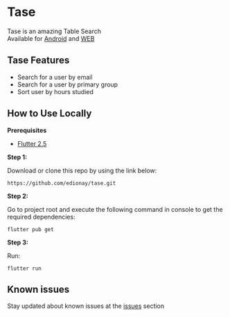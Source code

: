 # Tase

Tase is an amazing Table Search <br />
Available for [Android](https://github.com/edionay/tase/releases) and [WEB](https://tase.edionay.com)

## Tase Features

- Search for a user by email
- Search for a user by primary group
- Sort user by hours studied

## How to Use Locally

**Prerequisites**

- [Flutter 2.5](https://flutter.dev/)

**Step 1:**

Download or clone this repo by using the link below:

```
https://github.com/edionay/tase.git
```

**Step 2:**

Go to project root and execute the following command in console to get the required dependencies: 

```
flutter pub get 
```

**Step 3:**

Run:

```
flutter run 
```

## Known issues

Stay updated about known issues at the [issues](https://github.com/edionay/tase/issues?q=is%3Aissue+is%3Aopen) section
